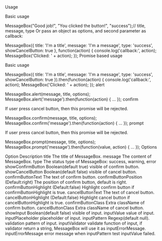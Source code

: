 Usage

Basic usage

MessageBox("Good job!", "You clicked the button!", "success");// title, message, type
Or pass an object as options, and second parameter as callback:

MessageBox({
  title: 'I\'m a title',
  message: 'I\'m a message',
  type: 'success',
  showCancelButton: true
}, function(action) {
  console.log('callback:', action);
  MessageBox('Clicked: ' + action);
});
Promise based usage

Basic usage

MessageBox({
  title: 'I\'m a title',
  message: 'I\'m a message',
  type: 'success',
  showCancelButton: true
}).then(function(action) {
  console.log('callback:', action);
  MessageBox('Clicked: ' + action);
});
alert

MessageBox.alert(message, title, options);
MessageBox.alert('message').then(function(action) {
  ...
});
confirm

If user press cancel button, then this promise will be rejected.

MessageBox.confirm(message, title, options);
MessageBox.confirm('message').then(function(action) {
  ...
});
prompt

If user press cancel button, then this promise will be rejected.

MessageBox.prompt(message, title, options);
MessageBox.prompt('message').then(function(value, action) {
  ...
});
Options

Option	Description
title	The title of MessageBox.
message	The content of MessageBox.
type	The status type of MessageBox: success, warning, error
showConfirmButton	Boolean(default true) visible of confirm button.
showCancelButton	Boolean(default false) visible of cancel button.
confirmButtonText	The text of confirm button.
confirmButtonPosition	(Default:right) The position of confirm button, default is right.
confirmButtonHighlight	(Default:false) Highlight confirm button if confirmButtonHighlight is true.
cancelButtonText	The text of cancel button.
cancelButtonHighlight	(Default:false) Highlight cancel button if cancelButtonHighlight is true.
confirmButtonClass	Extra className of confirm button.
cancelButtonClass	Extra className of cancel button.
showInput	Boolean(default false) visible of input.
inputValue	value of input.
inputPlaceholder	placeholder of input.
inputPattern	Regexp(default null). validation pattern of input.
inputValidator	validate function of input, if validator return a string, MessageBox will use it as inputErrorMessage.
inputErrorMessage	error message when inputPattern test inputValue failed.
